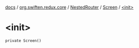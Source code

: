 [docs](../../../index.md) / [org.swiften.redux.core](../../index.md) / [NestedRouter](../index.md) / [Screen](index.md) / [&lt;init&gt;](./-init-.md)

# &lt;init&gt;

`private Screen()`